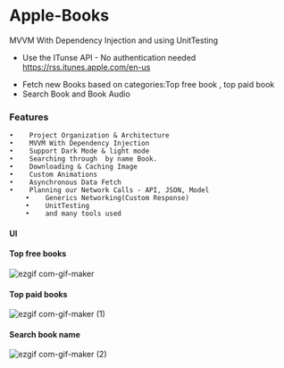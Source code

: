 # Apple-Books
MVVM With Dependency Injection and using UnitTesting

* Use the ITunse API - No authentication needed  https://rss.itunes.apple.com/en-us

 -	 Fetch new Books based on categories:Top free book , top paid book 
 - 	 Search Book and Book Audio 

### Features


 	•	 Project Organization & Architecture
	•	 MVVM With Dependency Injection
	•	 Support Dark Mode & light mode 
	•	 Searching through  by name Book.
	•	 Downloading & Caching Image
	•	 Custom Animations
	•	 Asynchronous Data Fetch
	•	 Planning our Network Calls - API, JSON, Model
        • 	 Generics Networking(Custom Response)
        •	 UnitTesting
        •	 and many tools used


  


#### UI

#### Top free books
![ezgif com-gif-maker](https://user-images.githubusercontent.com/41602889/145333682-7702578b-30f5-4605-9da4-0e79d7b78506.gif)

#### Top paid books
![ezgif com-gif-maker (1)](https://user-images.githubusercontent.com/41602889/145334807-9313ad73-1eef-4998-9af2-d55ec44f5644.gif)

#### Search book name
![ezgif com-gif-maker (2)](https://user-images.githubusercontent.com/41602889/145335328-83f0aa13-38d5-44f7-bb3f-ac3e7f0d1e5e.gif)

